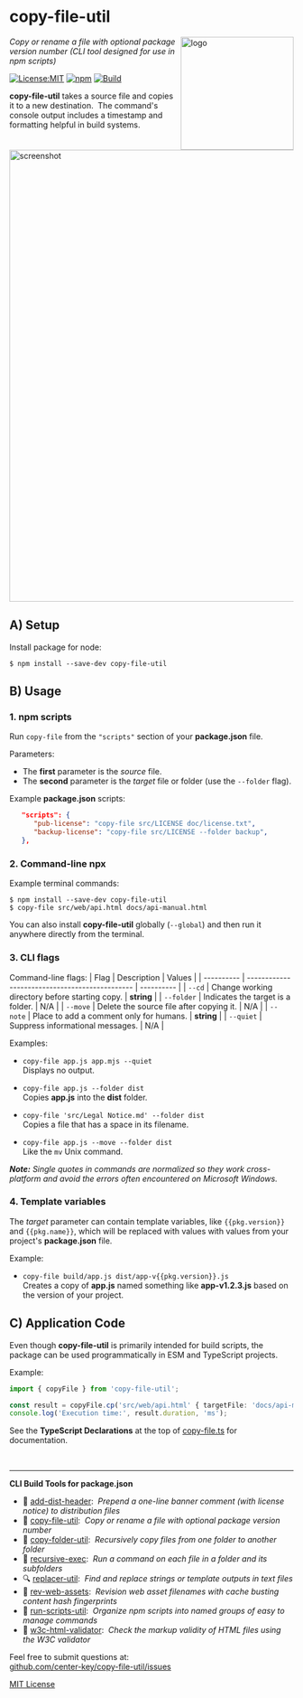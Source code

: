 # copy-file-util
<img src=https://centerkey.com/graphics/center-key-logo.svg align=right width=200 alt=logo>

_Copy or rename a file with optional package version number (CLI tool designed for use in npm scripts)_

[![License:MIT](https://img.shields.io/badge/License-MIT-blue.svg)](https://github.com/center-key/copy-file-util/blob/main/LICENSE.txt)
[![npm](https://img.shields.io/npm/v/copy-file-util.svg)](https://www.npmjs.com/package/copy-file-util)
[![Build](https://github.com/center-key/copy-file-util/workflows/build/badge.svg)](https://github.com/center-key/copy-file-util/actions/workflows/run-spec-on-push.yaml)

**copy-file-util** takes a source file and copies it to a new destination.&nbsp;
The command's console output includes a timestamp and formatting helpful in build systems.

<img src=https://raw.githubusercontent.com/center-key/copy-file-util/main/screenshot.png
width=800 alt=screenshot>

## A) Setup
Install package for node:
```shell
$ npm install --save-dev copy-file-util
```

## B) Usage
### 1. npm scripts
Run `copy-file` from the `"scripts"` section of your **package.json** file.

Parameters:
* The **first** parameter is the *source* file.
* The **second** parameter is the *target* file or folder (use the `--folder` flag).

Example **package.json** scripts:
```json
   "scripts": {
      "pub-license": "copy-file src/LICENSE doc/license.txt",
      "backup-license": "copy-file src/LICENSE --folder backup",
   },
```

### 2. Command-line npx
Example terminal commands:
```shell
$ npm install --save-dev copy-file-util
$ copy-file src/web/api.html docs/api-manual.html
```
You can also install **copy-file-util** globally (`--global`) and then run it anywhere directly from the terminal.

### 3. CLI flags
Command-line flags:
| Flag       | Description                                    | Values     |
| ---------- | ---------------------------------------------- | ---------- |
| `--cd`     | Change working directory before starting copy. | **string** |
| `--folder` | Indicates the target is a folder.              | N/A        |
| `--move`   | Delete the source file after copying it.       | N/A        |
| `--note`   | Place to add a comment only for humans.        | **string** |
| `--quiet`  | Suppress informational messages.               | N/A        |

Examples:
   - `copy-file app.js app.mjs --quiet`<br>
   Displays no output.

   - `copy-file app.js --folder dist`<br>
   Copies **app.js** into the **dist** folder.

   - `copy-file 'src/Legal Notice.md' --folder dist`<br>
   Copies a file that has a space in its filename.

   - `copy-file app.js --move --folder dist`<br>
   Like the `mv` Unix command.

_**Note:** Single quotes in commands are normalized so they work cross-platform and avoid the errors often encountered on Microsoft Windows._

### 4. Template variables
The *target* parameter can contain template variables, like `{{pkg.version}}` and `{{pkg.name}}`, which will be replaced with values with values from your project's **package.json** file.

Example:
   - `copy-file build/app.js dist/app-v{{pkg.version}}.js`<br>
   Creates a copy of **app.js** named something like **app-v1.2.3.js** based on the version of your project.

## C) Application Code
Even though **copy-file-util** is primarily intended for build scripts, the package can be used programmatically in ESM and TypeScript projects.

Example:
``` typescript
import { copyFile } from 'copy-file-util';

const result = copyFile.cp('src/web/api.html' { targetFile: 'docs/api-manual.html' });
console.log('Execution time:', result.duration, 'ms');
```

See the **TypeScript Declarations** at the top of [copy-file.ts](copy-file.ts) for documentation.

<br>

---
**CLI Build Tools for package.json**
   - 🎋 [add-dist-header](https://github.com/center-key/add-dist-header):&nbsp; _Prepend a one-line banner comment (with license notice) to distribution files_
   - 📄 [copy-file-util](https://github.com/center-key/copy-file-util):&nbsp; _Copy or rename a file with optional package version number_
   - 📂 [copy-folder-util](https://github.com/center-key/copy-folder-util):&nbsp; _Recursively copy files from one folder to another folder_
   - 🪺 [recursive-exec](https://github.com/center-key/recursive-exec):&nbsp; _Run a command on each file in a folder and its subfolders_
   - 🔍 [replacer-util](https://github.com/center-key/replacer-util):&nbsp; _Find and replace strings or template outputs in text files_
   - 🔢 [rev-web-assets](https://github.com/center-key/rev-web-assets):&nbsp; _Revision web asset filenames with cache busting content hash fingerprints_
   - 🚆 [run-scripts-util](https://github.com/center-key/run-scripts-util):&nbsp; _Organize npm scripts into named groups of easy to manage commands_
   - 🚦 [w3c-html-validator](https://github.com/center-key/w3c-html-validator):&nbsp; _Check the markup validity of HTML files using the W3C validator_

Feel free to submit questions at:<br>
[github.com/center-key/copy-file-util/issues](https://github.com/center-key/copy-file-util/issues)

[MIT License](LICENSE.txt)
